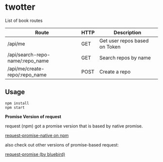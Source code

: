 # twotter

List of book routes

Route | HTTP | Description
------------ | ------------- | --------------|
 /api/me | GET | Get user repos based on Token
 /api/search-repo-name/:repo_name | GET | Search repos by name
 /api/me/create-repo/:repo_name| POST | Create a repo

## Usage

```
npm install
npm start
```

**Promise Version of request**

request (npm) got a promise version that is based by native promise.

[request-promise-native on npm](https://github.com/request/request-promise-native)

also check out other versions of promise-based request:

[request-promise (by bluebird)](https://www.npmjs.com/package/request-promise)